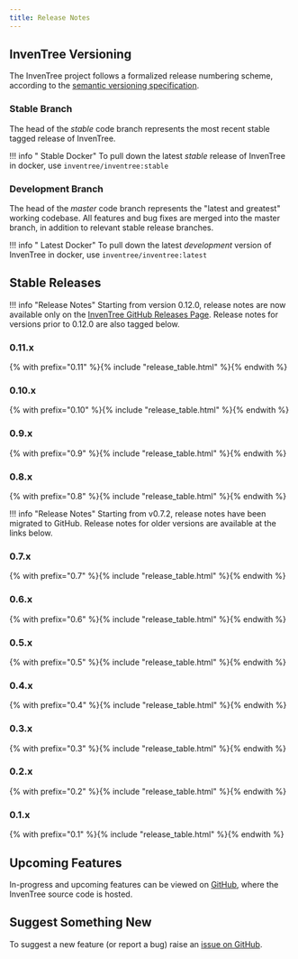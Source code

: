 ```yaml
---
title: Release Notes
---
```


## InvenTree Versioning

The InvenTree project follows a formalized release numbering scheme, according to the [semantic versioning specification](https://semver.org/).

### Stable Branch

The head of the *stable* code branch represents the most recent stable tagged release of InvenTree.

!!! info "<span class='fab fa-docker'></span> Stable Docker"
    To pull down the latest *stable* release of InvenTree in docker, use `inventree/inventree:stable`

### Development Branch

The head of the *master* code branch represents the "latest and greatest" working codebase. All features and bug fixes are merged into the master branch, in addition to relevant stable release branches.

!!! info "<span class='fab fa-docker'></span> Latest Docker"
    To pull down the latest *development* version of InvenTree in docker, use `inventree/inventree:latest`

## Stable Releases

!!! info "Release Notes"
    Starting from version 0.12.0, release notes are now available only on the [InvenTree GitHub Releases Page](https://github.com/inventree/InvenTree/releases). Release notes for versions prior to 0.12.0 are also tagged below.

### 0.11.x
{% with prefix="0.11" %}{% include "release_table.html" %}{% endwith %}

### 0.10.x
{% with prefix="0.10" %}{% include "release_table.html" %}{% endwith %}

### 0.9.x
{% with prefix="0.9" %}{% include "release_table.html" %}{% endwith %}

### 0.8.x
{% with prefix="0.8" %}{% include "release_table.html" %}{% endwith %}

!!! info "Release Notes"
    Starting from v0.7.2, release notes have been migrated to GitHub. Release notes for older versions are available at the links below.

### 0.7.x
{% with prefix="0.7" %}{% include "release_table.html" %}{% endwith %}


### 0.6.x
{% with prefix="0.6" %}{% include "release_table.html" %}{% endwith %}

### 0.5.x
{% with prefix="0.5" %}{% include "release_table.html" %}{% endwith %}

### 0.4.x
{% with prefix="0.4" %}{% include "release_table.html" %}{% endwith %}

### 0.3.x
{% with prefix="0.3" %}{% include "release_table.html" %}{% endwith %}

### 0.2.x
{% with prefix="0.2" %}{% include "release_table.html" %}{% endwith %}

### 0.1.x
{% with prefix="0.1" %}{% include "release_table.html" %}{% endwith %}

## Upcoming Features

In-progress and upcoming features can be viewed on [GitHub](https://github.com/inventree/inventree/pulls), where the InvenTree source code is hosted.

## Suggest Something New

To suggest a new feature (or report a bug) raise an [issue on GitHub](https://github.com/inventree/inventree/issues).
